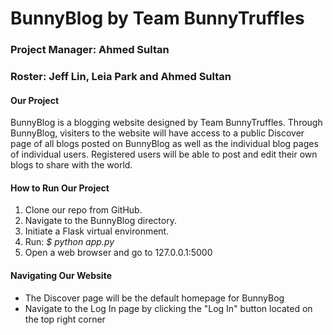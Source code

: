 # BunnyBlog by Team BunnyTruffles
### Project Manager: Ahmed Sultan
### Roster: Jeff Lin, Leia Park and Ahmed Sultan

#### Our Project
BunnyBlog is a blogging website designed by Team BunnyTruffles. Through BunnyBlog, visiters to the website will have access to a public Discover page of all blogs posted on BunnyBlog as well as the individual blog pages of individual users. Registered users will be able to post and edit their own blogs to share with the world.

#### How to Run Our Project
1. Clone our repo from GitHub.
2. Navigate to the BunnyBlog directory.
3. Initiate a Flask virtual environment.
4. Run: *$ python app.py*
5. Open a web browser and go to 127.0.0.1:5000

#### Navigating Our Website
- The Discover page will be the default homepage for BunnyBog
- Navigate to the Log In page by clicking the "Log In" button located on the top right corner
